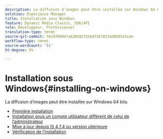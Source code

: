 ```yaml
---
description: La diffusion d’images peut être installée sur Windows 64 bits.
solution: Experience Manager
title: Installation sous Windows
feature: Dynamic Media Classic, SDK/API
role: Développeur, Professionnel
translation-type: tm+mt
source-git-commit: f6c97606d7a4209427316d7367013ad9585a5cae
workflow-type: tm+mt
source-wordcount: '51'
ht-degree: 0%

---
```



# Installation sous Windows{#installing-on-windows}

La diffusion d’images peut être installée sur Windows 64 bits.

* [Première installation](t-first-time-installation-win.md)
* [Installation sous un compte utilisateur différent de celui de l’administrateur](t-diff-account-win.md)
* [Mise à jour depuis IS 4.7.4 ou version ultérieure](t-update-win.md)
* [Vérification de l’installation](t-verify-win.md)
